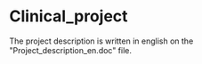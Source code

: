 # Clinical_project

The project description is written in english on the "Project_description_en.doc" file.